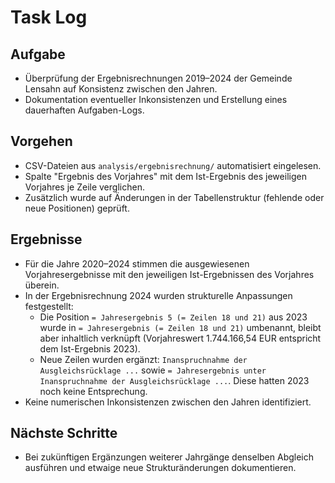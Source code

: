# Task Log

## Aufgabe
- Überprüfung der Ergebnisrechnungen 2019–2024 der Gemeinde Lensahn auf Konsistenz zwischen den Jahren.
- Dokumentation eventueller Inkonsistenzen und Erstellung eines dauerhaften Aufgaben-Logs.

## Vorgehen
- CSV-Dateien aus `analysis/ergebnisrechnung/` automatisiert eingelesen.
- Spalte "Ergebnis des Vorjahres" mit dem Ist-Ergebnis des jeweiligen Vorjahres je Zeile verglichen.
- Zusätzlich wurde auf Änderungen in der Tabellenstruktur (fehlende oder neue Positionen) geprüft.

## Ergebnisse
- Für die Jahre 2020–2024 stimmen die ausgewiesenen Vorjahresergebnisse mit den jeweiligen Ist-Ergebnissen des Vorjahres überein.
- In der Ergebnisrechnung 2024 wurden strukturelle Anpassungen festgestellt:
  - Die Position `= Jahresergebnis 5 (= Zeilen 18 und 21)` aus 2023 wurde in `= Jahresergebnis (= Zeilen 18 und 21)` umbenannt, bleibt aber inhaltlich verknüpft (Vorjahreswert 1.744.166,54 EUR entspricht dem Ist-Ergebnis 2023).
  - Neue Zeilen wurden ergänzt: `Inanspruchnahme der Ausgleichsrücklage ...` sowie `= Jahresergebnis unter Inanspruchnahme der Ausgleichsrücklage ...`. Diese hatten 2023 noch keine Entsprechung.
- Keine numerischen Inkonsistenzen zwischen den Jahren identifiziert.

## Nächste Schritte
- Bei zukünftigen Ergänzungen weiterer Jahrgänge denselben Abgleich ausführen und etwaige neue Strukturänderungen dokumentieren.
